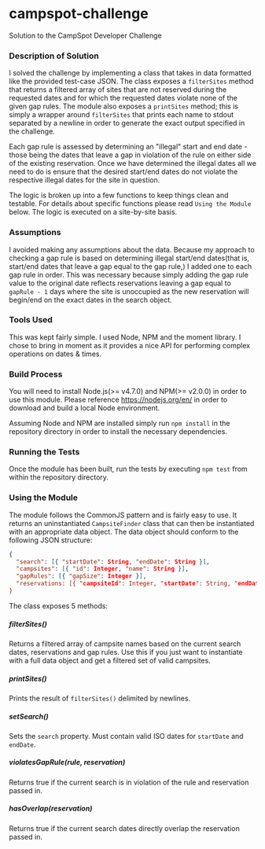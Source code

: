 # campspot-challenge
Solution to the CampSpot Developer Challenge

### Description of Solution
I solved the challenge by implementing a class that takes in data formatted like the provided test-case JSON. The class exposes a `filterSites` method that returns a filtered array of sites that are not reserved during the requested dates and for which the requested dates violate none of the given gap rules. The module also exposes a `printSites` method; this is simply a wrapper around `filterSites` that prints each name to stdout separated by a newline in order to generate the exact output specified in the challenge.

Each gap rule is assessed by determining an "illegal" start and end date - those being the dates that leave a gap in violation of the rule on either side of the existing reservation. Once we have determined the illegal dates all we need to do is ensure that the desired start/end dates do not violate the respective illegal dates for the site in question.

The logic is broken up into a few functions to keep things clean and testable. For details about specific functions please read `Using the Module` below. The logic is executed on a site-by-site basis.

### Assumptions
I avoided making any assumptions about the data. Because my approach to checking a gap rule is based on determining illegal start/end dates(that is, start/end dates that leave a gap equal to the gap rule,) I added one to each gap rule in order. This was necessary because simply adding the gap rule value to the original date reflects reservations leaving a gap equal to `gapRule - 1` days where the site is unoccupied as the new reservation will begin/end on the exact dates in the search object.

### Tools Used
This was kept fairly simple. I used Node, NPM and the moment library. I chose to bring in moment as it provides a nice API for performing complex operations on dates & times.

### Build Process
You will need to install Node.js(>= v4.7.0) and NPM(>= v2.0.0) in order to use this module. Please reference https://nodejs.org/en/ in order to download and build a local Node environment.

Assuming Node and NPM are installed simply run `npm install` in the repository directory in order to install the necessary dependencies.

### Running the Tests
Once the module has been built, run the tests by executing `npm test` from within the repository directory.

### Using the Module
The module follows the CommonJS pattern and is fairly easy to use. It returns an uninstantiated `CampsiteFinder` class that can then be instantiated with an appropriate data object. The data object should conform to the following JSON structure:

```json
{
  "search": [{ "startDate": String, "endDate": String }],
  "campsites": [{ "id": Integer, "name": String }],
  "gapRules": [{ "gapSize": Integer }],
  "reservations: [{ "campsiteId": Integer, "startDate": String, "endDate": String }]
}
```

The class exposes 5 methods:

##### filterSites()
Returns a filtered array of campsite names based on the current search dates, reservations and gap rules.
Use this if you just want to instantiate with a full data object and get a filtered set of valid campsites.

##### printSites()
Prints the result of `filterSites()` delimited by newlines.

##### setSearch()
Sets the `search` property. Must contain valid ISO dates for `startDate` and `endDate`.

##### violatesGapRule(rule, reservation)
Returns true if the current search is in violation of the rule and reservation passed in.

##### hasOverlap(reservation)
Returns true if the current search dates directly overlap the reservation passed in.
